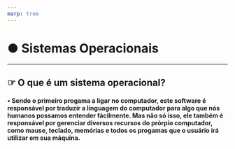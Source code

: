 ```yaml
--- 
marp: true
---
```


# ● Sistemas Operacionais 
---

## ☞ O que é um sistema operacional? 
#### • Sendo o primeiro progama a ligar no computador, este software é responsável por traduzir a linguagem do computador para algo que nós humanos possamos entender fácilmente. Mas não só isso, ele também é responsável por gerenciar diversos recursos do prórpio computador, como mause, teclado, memórias e todos os progamas que o usuário irá utilizar em sua máquina.